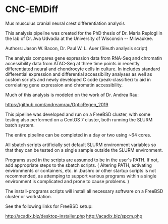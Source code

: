 # CNC-EMDiff
Mus musculus cranial neural crest differentiation analysis

This analysis pipeline was created for the PhD thesis of Dr. Maria Replogl
in the lab of Dr. Ava Udvadia at the University of Wisconsin -- Milwaukee.

Authors: Jason W. Bacon, Dr. Paul W. L. Auer (Sleuth analysis script)

The analysis compares gene expression data from RNA-Seq and chromatin
accessibility data from ATAC-Seq at three time points in recently
differentiated neural and chondrocyte cells in culture.  In includes
standard differential expression and differential accessibility analyses
as well as custom scripts and newly developed C code (peak-classifier)
to aid in correlating gene expression and chromatin accessibility.

Much of this analysis is modeled on the work of Dr. Andrea Rau:

https://github.com/andreamrau/OpticRegen_2019

This pipeline was developed and run on a FreeBSD cluster, with some testing
also performed on a CentOS 7 cluster, both running the SLURM batch system.

The entire pipeline can be completed in a day or two using ~64 cores.

All sbatch scripts artificially set default SLURM environment variables so
that they can be tested on a single sample outside the SLURM environment.

Programs used in the scripts are assumed to be in the user's PATH.  If not,
add appropriate steps to the sbatch scripts.  ( Altering PATH, activating
environments or containers, etc. in .bashrc or other startup scripts is not
recommended, as attemping to support various programs within a single
environment is complicated and prone to cause problems. )

The install-programs scripts will install all necessary software on a FreeBSD
cluster or workstation.

See the following links for FreeBSD setup:

http://acadix.biz/desktop-installer.php
http://acadix.biz/spcm.php
